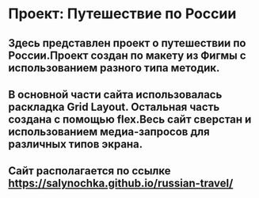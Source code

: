 # Проект: Путешествие по России

## Здесь представлен проект о путешествии по России.Проект создан по макету из Фигмы с использованием разного типа методик.

## В основной части сайта использовалась раскладка Grid Layout. Остальная часть создана с помощью flex.Весь сайт сверстан и использованием медиа-запросов для различныx типов экрана.

## Сайт располагается по ссылке https://salynochka.github.io/russian-travel/


